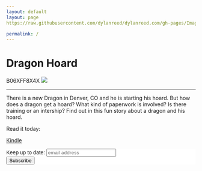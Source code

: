 ```yaml
---
layout: default
layout: page
https://raw.githubusercontent.com/dylanreed/dylanreed.com/gh-pages/Images/Squirrel-Stack.png

permalink: /
---
```

<h1> Dragon Hoard</h1> B06XFF8X4X
<a href = "https://www.amazon.com/gp/product/B06XFF8X4X/ref=as_li_tl?ie=UTF8&tag=dylanreed06-20">
<img src = "https://raw.githubusercontent.com/dylanreed/dylanreed.com/gh-pages/Images/dragon-hoard-mock.jpg" link = "https://www.amazon.com/gp/product/B06XFF8X4X/ref=as_li_tl?ie=UTF8&tag=dylanreed06-20">
</a> 



---



<p>There is a new Dragon in Denver, CO and he is starting his hoard. But how does a dragon get a hoard? What kind of paperwork is involved? Is there training or an intership? Find out in this fun story about a dragon and his hoard. </p>

Read it today:

[Kindle](https://www.amazon.com/gp/product/B06XFF8X4X/ref=as_li_tl?ie=UTF8&tag=dylanreed06-20)

<!-- Begin MailChimp Signup Form -->
<link href="//cdn-images.mailchimp.com/embedcode/slim-081711.css" rel="stylesheet" type="text/css">
<style type="text/css">
	#mc_embed_signup{background:#fff; clear:left; font:14px Helvetica,Arial,sans-serif; }
	/* Add your own MailChimp form style overrides in your site stylesheet or in this style block.
	   We recommend moving this block and the preceding CSS link to the HEAD of your HTML file. */
</style>
<div id="mc_embed_signup">
<form action="//dylanreed.us12.list-manage.com/subscribe/post?u=aef49e9bc6220b93bcd835967&amp;id=82299a5c9f" method="post" id="mc-embedded-subscribe-form" name="mc-embedded-subscribe-form" class="validate" target="_blank" novalidate>
    <div id="mc_embed_signup_scroll">
	<label for="mce-EMAIL">Keep up to date:</label>
	<input type="email" value="" name="EMAIL" class="email" id="mce-EMAIL" placeholder="email address" required>
    <!-- real people should not fill this in and expect good things - do not remove this or risk form bot signups-->
    <div style="position: absolute; left: -5000px;" aria-hidden="true"><input type="text" name="b_aef49e9bc6220b93bcd835967_82299a5c9f" tabindex="-1" value=""></div>
    <div class="clear"><input type="submit" value="Subscribe" name="subscribe" id="mc-embedded-subscribe" class="button"></div>
    </div>
</form>
</div>

<!--End mc_embed_signup-->
